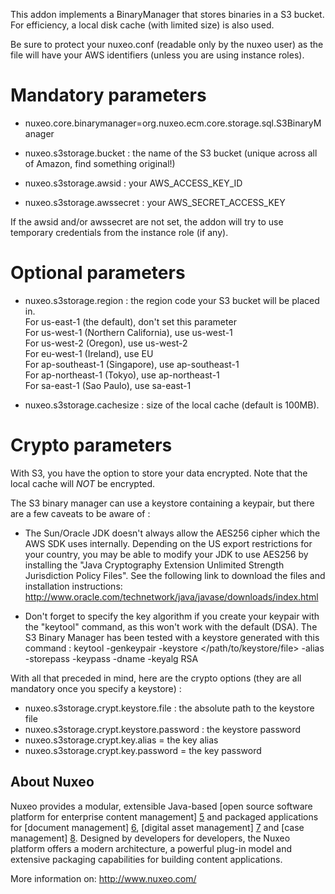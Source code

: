 This addon implements a BinaryManager that stores binaries in a S3 bucket.
For efficiency, a local disk cache (with limited size) is also used.

Be sure to protect your nuxeo.conf (readable only by the nuxeo user) as the
file will have your AWS identifiers (unless you are using instance roles).

# Mandatory parameters

- nuxeo.core.binarymanager=org.nuxeo.ecm.core.storage.sql.S3BinaryManager

- nuxeo.s3storage.bucket : the name of the S3 bucket (unique across all of
  Amazon, find something original!)

- nuxeo.s3storage.awsid : your AWS_ACCESS_KEY_ID

- nuxeo.s3storage.awssecret : your AWS_SECRET_ACCESS_KEY

If the awsid and/or awssecret are not set, the addon will try to use
temporary credentials from the instance role (if any).


# Optional parameters

- nuxeo.s3storage.region : the region code your S3 bucket will be placed in.  
  For us-east-1 (the default), don't set this parameter  
  For us-west-1 (Northern California), use us-west-1  
  For us-west-2 (Oregon), use us-west-2  
  For eu-west-1 (Ireland), use EU  
  For ap-southeast-1 (Singapore), use ap-southeast-1  
  For ap-northeast-1 (Tokyo), use ap-northeast-1  
  For sa-east-1 (Sao Paulo), use sa-east-1  

- nuxeo.s3storage.cachesize : size of the local cache (default is 100MB).


# Crypto parameters

With S3, you have the option to store your data encrypted.
Note that the local cache will *NOT* be encrypted.

The S3 binary manager can use a keystore containing a keypair, but there are
a few caveats to be aware of :

- The Sun/Oracle JDK doesn't always allow the AES256 cipher which the AWS SDK
  uses internally.
  Depending on the US export restrictions for your country, you may be able to
  modify your JDK to use AES256 by installing the "Java Cryptography Extension
  Unlimited Strength Jurisdiction Policy Files". See the following link to
  download the files and installation instructions:
  http://www.oracle.com/technetwork/java/javase/downloads/index.html

- Don't forget to specify the key algorithm if you create your keypair with the
  "keytool" command, as this won't work with the default (DSA).
  The S3 Binary Manager has been tested with a keystore generated with this
  command :
  keytool -genkeypair -keystore </path/to/keystore/file> -alias <key alias>
      -storepass <keystore password> -keypass <key password>
      -dname <key distinguished name> -keyalg RSA

With all that preceded in mind, here are the crypto options (they are all
mandatory once you specify a keystore) :

- nuxeo.s3storage.crypt.keystore.file : the absolute path to the keystore file
- nuxeo.s3storage.crypt.keystore.password : the keystore password
- nuxeo.s3storage.crypt.key.alias = the key alias
- nuxeo.s3storage.crypt.key.password = the key password


## About Nuxeo

Nuxeo provides a modular, extensible Java-based [open source software
platform for enterprise content management] [5] and packaged applications
for [document management] [6], [digital asset management] [7] and
[case management] [8]. Designed by developers for developers, the Nuxeo
platform offers a modern architecture, a powerful plug-in model and
extensive packaging capabilities for building content applications.

[5]: http://www.nuxeo.com/en/products/ep
[6]: http://www.nuxeo.com/en/products/document-management
[7]: http://www.nuxeo.com/en/products/dam
[8]: http://www.nuxeo.com/en/products/case-management

More information on: <http://www.nuxeo.com/>
